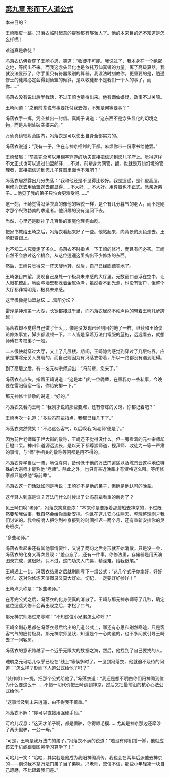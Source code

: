 ## [第九章 形而下人道公式](https://www.xxbiquge.com/11_11207/8803097.html)


  本来目的？

  王崎眼皮一跳。冯落衣临时起意的提案都有够骇人了。他的本来目的还不知道是怎么样呢！

  难道真是收徒？

  冯落衣仿佛看穿了王崎心思，笑道：“收徒不可能。我说过了，我本身在一个绝密之地，等闲出不来。而我这念头显化也是依托万仙真镜的力量。离了高级算器，我就没法显形了，你手里只有符器级别的算器，我没法时刻教你。更重要的是，逍遥修士的徒弟必定会得到仙盟的倾斜，是以收徒都不是我们一个人的事了，而你……”

  冯落衣没有说出后半截话，不过王崎也猜得出来。他有谪仙嫌疑，政审不过关嘛。

  王崎问道：“之前前辈说有事要托付我去做，不知是何等要事？”

  冯落衣手一挥，凭空扯出一封信。真阐子说道：“这东西不是念头显化的幻境之物，而是从别处破空摄来的。”

  万仙真镜辐射范围内，冯落衣是可以使出自身全部实力的。

  冯落衣说道：“我有一子，住在与神京相邻的下都。麻烦你带一份家书给他罢。”

  王崎皱眉：“前辈完全可以用相宇穿游的功夫直接把信送到您儿子府上。觉得这样不太正式也可以通过仙盟邮驿……不对，前辈身为网管，额，也就是万仙幻境的管理者，直接把信送到您儿子算器里面也不难吧？”

  冯落衣居然露出几分失落：“我和他还是不见得比较好。我是逍遥，是仙盟高层，用修为送去用仙盟送去都显得……不大好……不大好。用算器也不正式。派亲近弟子……他见了我的弟子只怕会更难受吧……”

  这一刻，王崎觉得冯落衣真的像他的容貌一样，是个有几分暮气的老人，而不是刚才那个兴致勃勃的求道者。他识趣的没有追问下去。

  当然，心里还是脑补了几百集的家庭伦理狗血剧。

  把家书教给王崎之后，冯落衣看起来好了一些。他站起来，向背景的灰色走去。王崎赶紧跟上。

  也不知二人究竟走了多久。冯落衣不时指点一下王崎的修行，而且有问必答。王崎自然不会放过这个机会，从这位逍遥这里掏出不少修炼的东西。

  然后，王崎只觉得又一阵天旋地转，然后，自己已经脚踏实地了。

  王崎张目四望，发现自己身处一个极具未来感的大厅里。无数窗口悬浮在空中，让人眼花缭乱。地面与墙壁都泛着金属色泽，虽然看不到光源，也没有窗户，但整个大厅都非常明亮，极具未来感。

  这里很像是仙盟总坛……雷阳分坛？

  雷泽是神州第一大湖，长宽都接过千里，而冯落衣居然不动声色的带着王崎几步跨越！

  冯落衣却不觉得自己做了什么，，像是没发现已经到目的地了一样，继续和王崎谈论修炼事宜，脚步都没顿一下。二人皆是穿着万法门常服的蓝袍，远远看去，就想师傅在考校弟子一般。

  二人很快就穿过大厅，又上了几层楼。期间，王崎隐约感觉到穿过了几层结界，应该是排除无关人员用的，而自己则因为有冯落衣带着，所以一路都没有遇到阻碍。

  到了高层之后，有一名元神宗师迎出：“冯前辈，您来了。”

  冯落衣点点头，指着王崎说道：“这是本门的一位晚辈，在替我办一些私事，今晚要在雷阳留宿一宿，你给安排一下。”

  那元神修士恭敬的说道：“好的。”

  冯落衣又看向王崎：“我刚才说的那些要点，还有修炼的关窍，你都记着吧？”

  王崎再次一礼道：“多些冯前辈指点，我都已经几下了。”

  冯落衣突然微笑：“不必这么客气，以后唤我‘冯老师’便是了。”

  因为前世老师属于烂大街的敬称，王崎还不觉得没什么。但一旁看着的元神宗师却目瞪口呆。神州仙道源远流长，是以天下都尊崇师道，视拜师、收徒为一等一严肃的事情，与“师”字相关的敬称等闲都是用不得的。

  冯落衣算学当世一流，地位尊崇，备份低于他的万法门逍遥以及陈景云这种地位特殊的大宗师才能称他“老师”。除此之外，也只有亲近晚辈才有资格这么叫。等闲修家都只能唤他“冯前辈”。

  冯落衣这一句话就如同是再说：王崎岁不是他的弟子，但确是他认可的晚辈。

  这年轻人到底是谁？万法门什么时候出了让冯前辈看重的新秀了？

  见王崎口唤“老师”，冯落衣笑意更浓：“本来你是要跟着那艘船去神京的，不过既然要帮我做事，我自然会给你重新安排。你且在这儿安心住两天，整理整理刚才我们讨论的。我会吩咐人把你到神京报到的时间推迟一两个月，还有重新安排你的灵舟班次。”

  “多些老师。”

  冯落衣看起来还有其他事情要忙，又说了两句之后身形就开始消散。只是没一会，冯落衣的化身又再次显现：“差点忘了，还有一件事。你修法里，存储器是用天演图录完成，这很好。只不过，这门功夫入门易，精深难。给我纸笔。”

  王崎递上一比，冯落衣结果之后就刷刷写下一组公式：“这几个式子你拿好，好好参详。这对你修炼天演图录又莫大好处。切记，一定要好好参详！”

  王崎点头称是：“多些老师。”

  在写完公式之后，冯落衣的化身便真的消散了。王崎与那元神宗师等了几秒，确定这位逍遥大修不会再出现之后，才松了口气。

  那元神宗师凑过来寒暄：“不知这位小兄弟怎么称呼？”

  王崎全副心思都在冯落衣最后给出的几道公式上，哪还有心思和别然寒暄，只是客客气气的应付极具。那元神宗师见状，知道是个一心向道的，也不多问就引导王崎去了一间客房。

  冯落衣的意识跨越了一个近乎无限大的数据之海，然后，他找到了自己要找的人。

  魂魄之元可哈儿似乎已经在“线上”等候多时了。一见到冯落衣，他就迫不及待的问道：“怎么样？形而下人道公式给他了吗？”

  “装作顺口一提，把那个公式给他了。”冯落衣道：“我还是想不明白你们阳神阁到位为什么要这么干……不惜一切代价把王崎调到神京，然后又把最前沿的核心心法公式给他。”

  “这事涉及到未来逍遥，由不得我不慎重。”

  冯落衣不解：“你可以直接用强硬手段。”

  可哈儿叹息：“这天才弟子啊，都是倔驴，你得顺毛摸……尤其是神京那边还牵涉了两头倔驴，一公一母。”

  “可是，王崎是我万法门的弟子。”冯落衣不满的说道：“若没有你们插一脚，他就应该去千机阁跟着图灵学习算学了！”

  可哈儿一笑：“哈哈，其实若是他成为我阳神阁真传，我也会在两年后派他去神京的——别说我不拿万法门弟子当子弟啊。冯老师，您信不信，那些小年轻凑一块自己琢磨，不比跟着我们差。”
